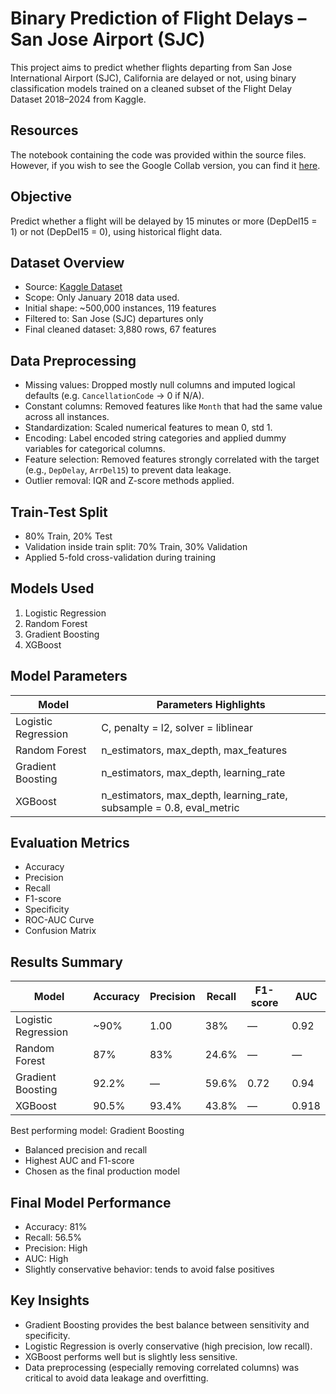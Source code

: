 # Binary Prediction of Flight Delays – San Jose Airport (SJC)
This project aims to predict whether flights departing from San Jose International Airport (SJC), California are delayed or not, using binary classification models trained on a cleaned subset of the Flight Delay Dataset 2018–2024 from Kaggle.

## Resources
The notebook containing the code was provided within the source files. However, if you wish to see the Google Collab version, you can find it [here](https://colab.research.google.com/drive/18goYM5GGeQgMENW6jTGsoLAh27j9pQDC?usp=sharing). 

## Objective
Predict whether a flight will be delayed by 15 minutes or more (DepDel15 = 1) or not (DepDel15 = 0), using historical flight data.

## Dataset Overview

- Source: [Kaggle Dataset](https://www.kaggle.com/datasets/shubhamsingh42/flight-delay-dataset-2018-2024)
- Scope: Only January 2018 data used.
- Initial shape: ~500,000 instances, 119 features
- Filtered to: San Jose (SJC) departures only
- Final cleaned dataset: 3,880 rows, 67 features

## Data Preprocessing

- Missing values: Dropped mostly null columns and imputed logical defaults (e.g. `CancellationCode` → 0 if N/A).
- Constant columns: Removed features like `Month` that had the same value across all instances.
- Standardization: Scaled numerical features to mean 0, std 1.
- Encoding: Label encoded string categories and applied dummy variables for categorical columns.
- Feature selection: Removed features strongly correlated with the target (e.g., `DepDelay`, `ArrDel15`) to prevent data leakage.
- Outlier removal: IQR and Z-score methods applied.

## Train-Test Split

- 80% Train, 20% Test
- Validation inside train split: 70% Train, 30% Validation
- Applied 5-fold cross-validation during training

## Models Used

1. Logistic Regression
2. Random Forest
3. Gradient Boosting
4. XGBoost

## Model Parameters

| Model               | Parameters Highlights                                                  |
|--------------------|--------------------------------------------------------------------------|
| Logistic Regression| C, penalty = l2, solver = liblinear                                      |
| Random Forest       | n_estimators, max_depth, max_features                                    |
| Gradient Boosting   | n_estimators, max_depth, learning_rate                                   |
| XGBoost             | n_estimators, max_depth, learning_rate, subsample = 0.8, eval_metric     |

## Evaluation Metrics

- Accuracy  
- Precision  
- Recall  
- F1-score  
- Specificity  
- ROC-AUC Curve
- Confusion Matrix

## Results Summary

| Model             | Accuracy | Precision | Recall | F1-score | AUC  |
|------------------|----------|-----------|--------|----------|------|
| Logistic Regression | ~90%     | 1.00      | 38%    | —        | 0.92 |
| Random Forest     | 87%      | 83%       | 24.6%  | —        | —    |
| Gradient Boosting | 92.2%  | —         | 59.6%| 0.72   | 0.94 |
| XGBoost           | 90.5%    | 93.4%     | 43.8%  | —        | 0.918|

Best performing model: Gradient Boosting
- Balanced precision and recall
- Highest AUC and F1-score
- Chosen as the final production model

## Final Model Performance

- Accuracy: 81%
- Recall: 56.5%
- Precision: High
- AUC: High
- Slightly conservative behavior: tends to avoid false positives

## Key Insights

- Gradient Boosting provides the best balance between sensitivity and specificity.
- Logistic Regression is overly conservative (high precision, low recall).
- XGBoost performs well but is slightly less sensitive.
- Data preprocessing (especially removing correlated columns) was critical to avoid data leakage and overfitting.
